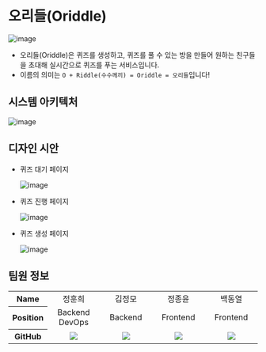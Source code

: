 # 오리들(Oriddle)

![image](https://github.com/Team-Oriddle/.github/assets/108508730/e037ca68-ec55-4232-b471-0686beb10eee)

- 오리들(Oriddle)은 퀴즈를 생성하고, 퀴즈를 풀 수 있는 방을 만들어 원하는 친구들을 초대해 실시간으로 퀴즈를 푸는 서비스입니다.
- 이름의 의미는 `O + Riddle(수수께끼) = Oriddle = 오리들`입니다!

## 시스템 아키텍처

![image](https://github.com/Team-Oriddle/.github/assets/108508730/e000ed18-9962-44f8-8984-5d75f50b5f32)

## 디자인 시안

- 퀴즈 대기 페이지
    
    ![image](https://github.com/Team-Oriddle/.github/assets/108508730/1b2beb08-dc5a-47a6-8709-3513007e121e)

- 퀴즈 진행 페이지
    
    ![image](https://github.com/Team-Oriddle/.github/assets/108508730/1b6e7d9c-ec21-412a-91ec-bfbb7a5d7c06)

- 퀴즈 생성 페이지
    
    ![image](https://github.com/Team-Oriddle/.github/assets/108508730/882deada-8e61-4489-97e1-4acceeeb19f5)

## 팀원 정보
<table width="1000">
    <thead>
    </thead>
    <tbody>
    <tr>
        <th>Name</th>
        <td width="100" align="center">정훈희</td>
        <td width="100" align="center">김정모</td>
        <td width="100" align="center">정종윤</td>
        <td width="100" align="center">백동열</td>
    </tr>
    <tr>
        <th>Position</th>
        <td width="150" align="center">
            Backend<br>
            DevOps<br>
        </td>
        <td width="150" align="center">
            Backend<br>
        </td>
        <td width="150" align="center">
            Frontend<br>
        </td>
        <td width="150" align="center">
            Frontend<br>
        </td>
    </tr>
    <tr>
        <th>GitHub</th>
        <td width="100" align="center">
            <a href="https://github.com/JeongHunHui">
                <img src="http://img.shields.io/badge/JeongHunHui-green?style=social&logo=github"/>
            </a>
        </td>
        <td width="100" align="center">
            <a href="https://github.com/alex052525">
                <img src="http://img.shields.io/badge/alex052525-green?style=social&logo=github"/>
            </a>
        </td>
        <td width="100" align="center">
            <a href="https://github.com/BellYun">
                <img src="http://img.shields.io/badge/BellYun-green?style=social&logo=github"/>
            </a>
        </td>
        <td width="100" align="center">
            <a href="https://github.com/TMInstaller">
                <img src="http://img.shields.io/badge/TMInstaller-green?style=social&logo=github"/>
            </a>
        </td>
     </tr>
    </tbody>
</table>
